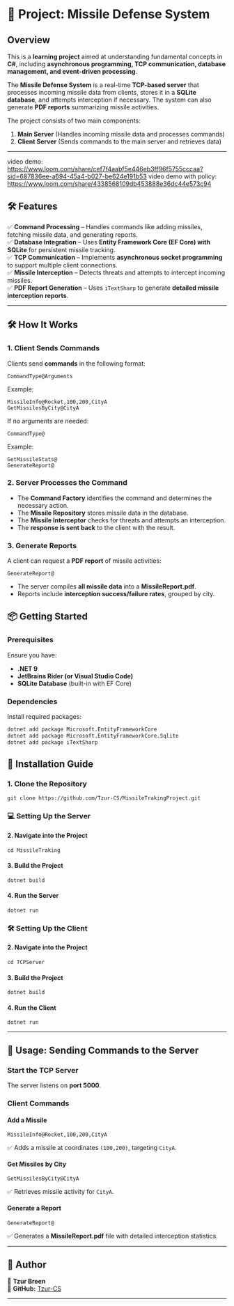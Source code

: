 ﻿# 🚀 Project: Missile Defense System

## **Overview**
This is a **learning project** aimed at understanding fundamental concepts in **C#**, including **asynchronous programming, TCP communication, database management, and event-driven processing**.

The **Missile Defense System** is a real-time **TCP-based server** that processes incoming missile data from clients, stores it in a **SQLite database**, and attempts interception if necessary. The system can also generate **PDF reports** summarizing missile activities.

The project consists of two main components:
1. **Main Server** (Handles incoming missile data and processes commands)
2. **Client Server** (Sends commands to the main server and retrieves data)
---
video demo: https://www.loom.com/share/cef7f4aabf5e446eb3ff96f5755cccaa?sid=687836ee-a694-45a4-b027-be624e191b53
video demo with policy: https://www.loom.com/share/4338568109db453888e36dc44e573c94 

## **🛠️ Features**

✅ **Command Processing** – Handles commands like adding missiles, fetching missile data, and generating reports.  
✅ **Database Integration** – Uses **Entity Framework Core (EF Core) with SQLite** for persistent missile tracking.  
✅ **TCP Communication** – Implements **asynchronous socket programming** to support multiple client connections.  
✅ **Missile Interception** – Detects threats and attempts to intercept incoming missiles.  
✅ **PDF Report Generation** – Uses `iTextSharp` to generate **detailed missile interception reports**.

---

## **🛠️ How It Works**

### **1. Client Sends Commands**
Clients send **commands** in the following format:
```plaintext
CommandType@Arguments
```
Example:
```plaintext
MissileInfo@Rocket,100,200,CityA
GetMissilesByCity@CityA  
```

If no arguments are needed:
```plaintext
CommandType@
```
Example:
```plaintext
GetMissileStats@
GenerateReport@
```

### **2. Server Processes the Command**
- The **Command Factory** identifies the command and determines the necessary action.
- The **Missile Repository** stores missile data in the database.
- The **Missile Interceptor** checks for threats and attempts an interception.
- The **response is sent back** to the client with the result.

### **3. Generate Reports**
A client can request a **PDF report** of missile activities:
```plaintext
GenerateReport@
```
- The server compiles **all missile data** into a **MissileReport.pdf**.
- Reports include **interception success/failure rates**, grouped by city.

## **📦 Getting Started**

### **Prerequisites**
Ensure you have:
- **.NET 9**
- **JetBrains Rider (or Visual Studio Code)**
- **SQLite Database** (built-in with EF Core)

### **Dependencies**
Install required packages:
```sh
dotnet add package Microsoft.EntityFrameworkCore
dotnet add package Microsoft.EntityFrameworkCore.Sqlite
dotnet add package iTextSharp
```


## **🚀 Installation Guide**

### **1. Clone the Repository**
```
git clone https://github.com/Tzur-CS/MissileTrakingProject.git
```

### **💻 Setting Up the Server**

#### **2. Navigate into the Project**
```
cd MissileTraking
```

#### **3. Build the Project**
```
dotnet build
```

#### **4. Run the Server**
```
dotnet run
```

### **🛠️ Setting Up the Client**

#### **2. Navigate into the Project**
```
cd TCPServer
```

#### **3. Build the Project**
```
dotnet build
```

#### **4. Run the Client**
```
dotnet run
```

---

## **💪 Usage: Sending Commands to the Server**
### **Start the TCP Server**
The server listens on **port 5000**.

### **Client Commands**
#### **Add a Missile**
```plaintext
MissileInfo@Rocket,100,200,CityA
```
✅ Adds a missile at coordinates `(100,200)`, targeting `CityA`.

#### **Get Missiles by City**
```plaintext
GetMissilesByCity@CityA
```
✅ Retrieves missile activity for `CityA`.

#### **Generate a Report**
```plaintext
GenerateReport@
```
✅ Generates a **MissileReport.pdf** file with detailed interception statistics.

---

## **👤 Author**
📌 **Tzur Breen**  
🚀 **GitHub:** [Tzur-CS](https://github.com/Tzur-CS)

---


